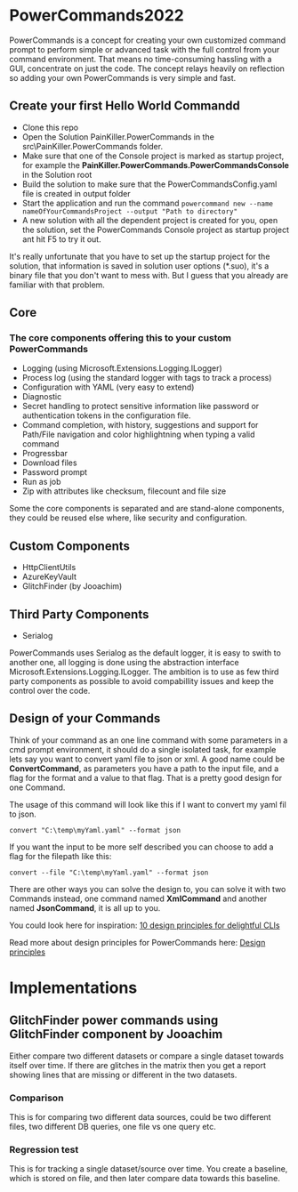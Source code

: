 # PowerCommands2022
PowerCommands is a concept for creating your own customized command prompt to perform simple or advanced task with the full control from your command environment. That means no time-consuming hassling with a GUI, concentrate on just the code. The concept relays heavily on reflection so adding your own PowerCommands is very simple and fast.

## Create your first Hello World Commandd
  - Clone this repo
  - Open the Solution PainKiller.PowerCommands in the src\PainKiller.PowerCommands folder.
  - Make sure that one of the Console project is marked as startup project, for example the **PainKiller.PowerCommands.PowerCommandsConsole** in the Solution root
  - Build the solution to make sure that the PowerCommandsConfig.yaml file is created in output folder
  - Start the application and run the command 
  ```powercommand new --name nameOfYourCommandsProject --output "Path to directory"```
  - A new solution with all the dependent project is created for you, open the solution, set the PowerCommands Console project as startup project ant hit F5 to try it out.

It's really unfortunate that you have to set up the startup project for the solution, that information is saved in solution user options (*.suo), it's a binary file that you don't want to mess with. But I guess that you already are familiar with that problem.

 ## Core
 ### The core components offering this to your custom PowerCommands
 - Logging (using Microsoft.Extensions.Logging.ILogger)
 - Process log (using the standard logger with tags to track a process)
 - Configuration with YAML (very easy to extend)
 - Diagnostic 
 - Secret handling to protect sensitive information like password or authentication tokens in the configuration file.
 - Command completion, with history, suggestions and support for Path/File navigation and color highlightning when typing a valid command
 - Progressbar
 - Download files
 - Password prompt
 - Run as job
 - Zip with attributes like checksum, filecount and file size
 
 Some the core components is separated and are stand-alone components, they could be reused else where, like security and configuration.
 
 ## Custom Components 
 - HttpClientUtils 
 - AzureKeyVault
 - GlitchFinder (by Jooachim)

 ## Third Party Components
 - Serialog

 PowerCommands uses Serialog as the default logger, it is easy to swith to another one, all logging is done using the abstraction interface Microsoft.Extensions.Logging.ILogger. The ambition is to use as few third party components as possible to avoid compabillity issues and keep the control over the code. 

 ## Design of your Commands
 Think of your command as an one line command with some parameters in a cmd prompt environment, it should do a single isolated task, for example lets say you want to convert yaml file to json or xml. A good name could be **ConvertCommand**, as parameters you have a path to the input file, and a flag for the format and a value to that flag. That is a pretty good design for one Command. 
 
 The usage of this command will look like this if I want to convert my yaml fil to json.

```convert "C:\temp\myYaml.yaml" --format json```

If you want the input to be more self described you can choose to add a flag for the filepath like this:

```convert --file "C:\temp\myYaml.yaml" --format json```
 
There are other ways you can solve the design to, you can solve it with two Commands instead, one command named **XmlCommand** and another named **JsonCommand**, it is all up to you.

You could look here for inspiration:
[10 design principles for delightful CLIs](https://blog.developer.atlassian.com/10-design-principles-for-delightful-clis/)

Read more about design principles for PowerCommands here: [Design principles](PowerCommands%20Design%20Principles%20And%20Guidlines.md)

 # Implementations
 
 ## GlitchFinder power commands using GlitchFinder component by Jooachim

 Either compare two different datasets or compare a single dataset towards itself over time.
 If there are glitches in the matrix then you get a report showing lines that are missing or different in the two datasets.

### Comparison
This is for comparing two different data sources, could be two different files, two different DB queries, one file vs one query etc.

### Regression test
This is for tracking a single dataset/source over time. You create a baseline, which is stored on file, and then later compare data towards this baseline.

  